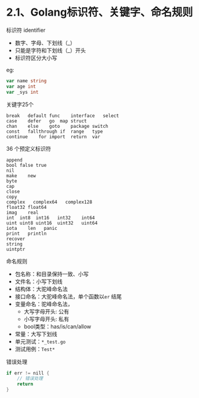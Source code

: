 # 2.1、Golang标识符、关键字、命名规则

标识符 identifier

- 数字、字母、下划线（_）
- 只能是字符和下划线（_）开头
- 标识符区分大小写

eg:

```go
var name string
var age int
var _sys int
```

关键字25个
```
break   default func    interface   select
case    defer   go  map struct
chan    else    goto    package switch
const   fallthrough if  range   type
continue    for import  return  var
```

36 个预定义标识符

```
append
bool false true
nil
make    new
byte 
cap
close 
copy  
complex   complex64   complex128  
float32 float64 
imag    real
int  int8  int16   int32    int64
uint uint8 uint16  uint32   uint64
iota    len   panic   
print   println     
recover 
string
uintptr
```

命名规则

- 包名称：和目录保持一致、小写
- 文件名：小写下划线
- 结构体：大驼峰命名法
- 接口命名：大驼峰命名法，单个函数以`er` 结尾
- 变量命名：驼峰命名法，
    - 大写字母开头: 公有
    - 小写字母开头: 私有
    - bool类型：has/is/can/allow
- 常量：大写下划线
- 单元测试：`*_test.go` 
- 测试用例：`Test*`

错误处理

```go
if err != nill {
    // 错误处理
    return 
}

```
